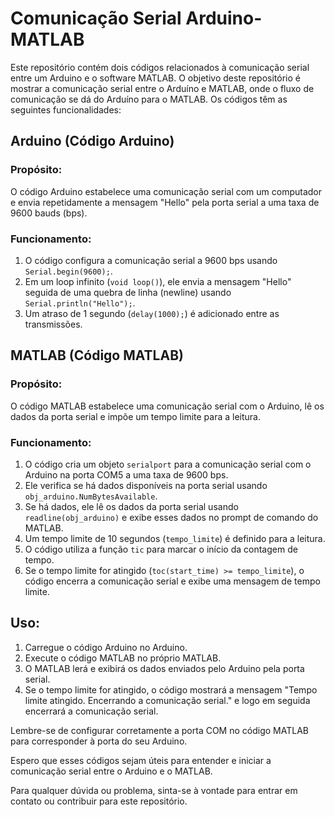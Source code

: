 # Comunicação Serial Arduino-MATLAB

Este repositório contém dois códigos relacionados à comunicação serial entre um Arduino e o software MATLAB. O objetivo deste repositório é mostrar a comunicação serial entre o 
Arduíno e MATLAB, onde o fluxo de comunicação se dá do Arduíno para o MATLAB. Os códigos têm as seguintes funcionalidades:

## Arduino (Código Arduino)

### Propósito:
O código Arduino estabelece uma comunicação serial com um computador e envia repetidamente a mensagem "Hello" pela porta serial a uma taxa de 9600 bauds (bps).

### Funcionamento:
1. O código configura a comunicação serial a 9600 bps usando `Serial.begin(9600);`.
2. Em um loop infinito (`void loop()`), ele envia a mensagem "Hello" seguida de uma quebra de linha (newline) usando `Serial.println("Hello");`.
3. Um atraso de 1 segundo (`delay(1000);`) é adicionado entre as transmissões.

## MATLAB (Código MATLAB)

### Propósito:
O código MATLAB estabelece uma comunicação serial com o Arduino, lê os dados da porta serial e impõe um tempo limite para a leitura.

### Funcionamento:
1. O código cria um objeto `serialport` para a comunicação serial com o Arduino na porta COM5 a uma taxa de 9600 bps.
2. Ele verifica se há dados disponíveis na porta serial usando `obj_arduino.NumBytesAvailable`.
3. Se há dados, ele lê os dados da porta serial usando `readline(obj_arduino)` e exibe esses dados no prompt de comando do MATLAB.
4. Um tempo limite de 10 segundos (`tempo_limite`) é definido para a leitura.
5. O código utiliza a função `tic` para marcar o início da contagem de tempo.
6. Se o tempo limite for atingido (`toc(start_time) >= tempo_limite`), o código encerra a comunicação serial e exibe uma mensagem de tempo limite.

## Uso:
1. Carregue o código Arduino no Arduino.
2. Execute o código MATLAB no próprio MATLAB.
3. O MATLAB lerá e exibirá os dados enviados pelo Arduino pela porta serial.
4. Se o tempo limite for atingido, o código mostrará a mensagem "Tempo limite atingido. Encerrando a comunicação serial." e logo em seguida encerrará a comunicação serial.

Lembre-se de configurar corretamente a porta COM no código MATLAB para corresponder à porta do seu Arduino.

Espero que esses códigos sejam úteis para entender e iniciar a comunicação serial entre o Arduino e o MATLAB.

Para qualquer dúvida ou problema, sinta-se à vontade para entrar em contato ou contribuir para este repositório.
